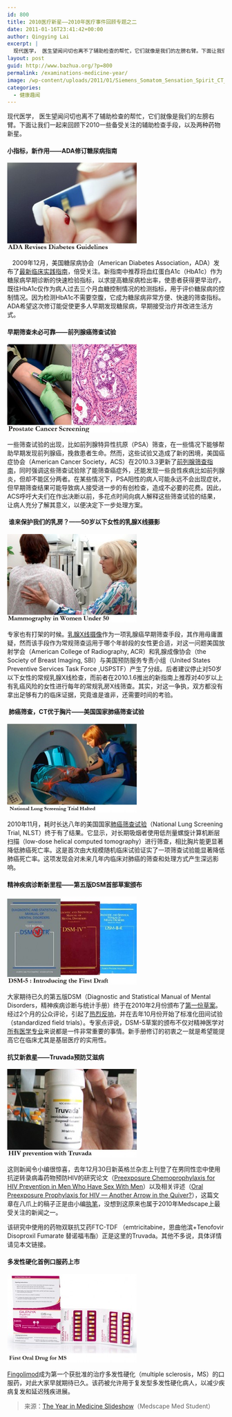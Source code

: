 ```yaml
---
id: 800
title: 2010医疗新星——2010年医疗事件回顾专题之二
date: 2011-01-16T23:41:42+00:00
author: Qingying Lai
excerpt: |
  现代医学， 医生望闻问切也离不了辅助检查的帮忙，它们就像是我们的左膀右臂。下面让我们一起来回顾下2010一些备受关注的辅助检查手段，以及两种药物新星。
layout: post
guid: http://www.bazhua.org/?p=800
permalink: /examinations-medicine-year/
image: /wp-content/uploads/2011/01/Siemens_Somatom_Sensation_Spirit_CT_scanner-125x125.jpg
categories:
  - 健康趣闻
---
```

现代医学， 医生望闻问切也离不了辅助检查的帮忙，它们就像是我们的左膀右臂。下面让我们一起来回顾下2010一些备受关注的辅助检查手段，以及两种药物新星。

#### 小指标，新作用——ADA修订糖尿病指南

[<img class="aligncenter size-medium wp-image-801" src="/wp-content/uploads/2011/01/fig8-300x204.jpg" alt="" width="300" height="204" />](/wp-content/uploads/2011/01/fig8.jpg)

   2009年12月，美国糖尿病协会（American Diabetes Association，ADA）发布了[最新临床实践指南](http://www.medscape.com/viewarticle/714401)，倍受关注。新指南中推荐将血红蛋白A1c（HbA1c）作为糖尿病早期诊断的快速检验指标，以求提高糖尿病检出率，使患者获得更早治疗。既往HbA1c仅作为病人过去三个月血糖控制情况的检测指标，用于评价糖尿病的控制情况。因为检测HbA1c不需要空腹，它成为糖尿病非常方便、快速的筛查指标。ADA希望这次修订能促使更多人早期发现糖尿病，早期接受治疗并改进生活方式。

#### 早期筛查未必可靠——前列腺癌筛查试验

[<img class="aligncenter size-medium wp-image-807" src="/wp-content/uploads/2011/01/fig3-300x204.jpg" alt="" width="300" height="204" />](/wp-content/uploads/2011/01/fig3.jpg)

一些筛查试验的出现，比如前列腺特异性抗原（PSA）筛查，在一些情况下能够帮助早期发现前列腺癌，挽救患者生命。然而，这些试验又造成了新的困境，美国癌症协会（American Cancer Society，ACS）在2010.3.3更新了[前列腺筛查指南](http://www.medscape.com/viewarticle/717875)，同时强调这些筛查试验除了能筛查癌症外，还能发现一些良性疾病比如前列腺炎，但却不能区分两者。在某些情况下，PSA阳性的病人可能永远不会出现症状，但早期筛查结果可能导致病人接受进一步的有创检查，造成不必要的花费。因此，ACS呼吁大夫们在作出决断以前，多花点时间向病人解释这些筛查试验的结果，让病人充分了解其意义，以便决定下一步处理方案。

####  谁来保护我们的乳房？——50岁以下女性的乳腺X线摄影

[<img class="aligncenter size-medium wp-image-806" src="/wp-content/uploads/2011/01/fig11-300x204.jpg" alt="" width="300" height="204" />](/wp-content/uploads/2011/01/fig11.jpg)

专家也有打架的时候。[乳腺X线摄像](http://www.medscape.com/viewarticle/714670)作为一项乳腺癌早期筛查手段，其作用毋庸置疑，然而该手段作为常规筛查运用于哪个年龄段的女性更合适，对这一问题美国放射学会（American College of Radiography, ACR）和乳腺成像协会（the Society of Breast Imaging, SBI）与美国预防服务专责小组（United States Preventive Services Task Force ,USPSTF）产生了分歧。后者建议停止对50岁以下女性的常规乳腺X线检查，而前者在2010.1.6推出的新指南上推荐对40岁以上有乳癌风险的女性进行每年的常规乳房X线筛查。其实，对这一争执，双方都没有拿出足够有力的临床证据，究竟谁是谁非，还需要时间的考验。

####  肺癌筛查，CT优于胸片——美国国家肺癌筛查试验

[<img class="aligncenter size-medium wp-image-805" src="/wp-content/uploads/2011/01/fig15-300x204.jpg" alt="" width="300" height="204" />](/wp-content/uploads/2011/01/fig15.jpg)

2010年11月，耗时长达八年的美国国家[肺癌筛查试验](http://www.medscape.com/viewarticle/731948)（National Lung Screening Trial, NLST）终于有了结果。它显示，对长期吸烟者使用低剂量螺旋计算机断层扫描（low-dose helical computed tomography）进行筛查，相比胸片能更显著降低肺癌死亡率。这是首次由大规模随机临床试验证实了一项筛查试验能显著降低肺癌死亡率。这项发现会对未来几年内临床对肺癌的筛查和处理方式产生深远影响。

#### 精神疾病诊断新里程——第五版DSM首部草案颁布

[<img class="aligncenter size-medium wp-image-804" src="/wp-content/uploads/2011/01/fig16-300x204.jpg" alt="" width="300" height="204" />](/wp-content/uploads/2011/01/fig16.jpg)

大家期待已久的第五版DSM（Diagnostic and Statistical Manual of Mental Disorders，精神疾病诊断与统计手册）终于在2010年2月份颁布了[第一份草案](http://www.medscape.com/viewarticle/716807)。经过2个月的公众评论，引起了[热烈反响](http://www.medscape.com/viewarticle/723526)，并在去年10月份开始了标准化田间试验（standardized field trials）。专家点评说，DSM-5草案的颁布不仅对精神医学对[所有医学专业](http://www.medscape.com/viewarticle/721996)来说都是一件非常重要的事情。新手册修订的初衷之一就是希望能提高它在临床尤其是基层医疗的实用性。

#### 抗艾新救星——Truvada预防艾滋病

[<img class="aligncenter size-medium wp-image-802" src="/wp-content/uploads/2011/01/fig14-300x204.jpg" alt="" width="300" height="204" />](/wp-content/uploads/2011/01/fig14.jpg)

这则新闻令小编很惊喜，去年12月30日新英格兰杂志上刊登了在男同性恋中使用抗逆转录病毒药物预防HIV的研究论文（[Preexposure Chemoprophylaxis for HIV Prevention in Men Who Have Sex With Men](http://www.nejm.org/doi/full/10.1056/NEJMoa1011205)）以及相关评述（[Oral Preexposure Prophylaxis for HIV — Another Arrow in the Quiver?](http://www.nejm.org/doi/full/10.1056/NEJMe1012929)），这篇文章在八爪上的稿子正是由小编[执笔](http://www.bazhua.org/2010/12/hiv-bisexual-man)，没想到这原来也属于2010年Medscape上最受关注的新闻之一。

该研究中使用的药物双联抗艾药FTC-TDF （emtricitabine，恩曲他滨+Tenofovir Disoproxil Fumarate 替诺福韦酯）正是这里的Truvada。其他不多说，具体详情请见本文链接。

#### 多发性硬化首例口服药上市

[<img class="aligncenter size-medium wp-image-803" src="/wp-content/uploads/2011/01/fig22-300x204.jpg" alt="" width="300" height="204" />](/wp-content/uploads/2011/01/fig22.jpg)

[Fingolimod](http://www.medscape.com/viewarticle/729172)成为第一个获批准的治疗多发性硬化（multiple sclerosis，MS）的口服药，对此大家早就期待已久。该药被允许用于复发型多发性硬化病人，以减少疾病复发和延迟残疾进展。

> 来源：[The Year in Medicine Slideshow](http://www.medscape.com/features/slideshow/year-in-medicine)（Medscape Med Student）
